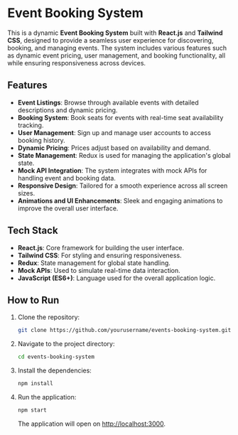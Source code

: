 # Event Booking System

This is a dynamic **Event Booking System** built with **React.js** and **Tailwind CSS**, designed to provide a seamless user experience for discovering, booking, and managing events. The system includes various features such as dynamic event pricing, user management, and booking functionality, all while ensuring responsiveness across devices.

## Features

- **Event Listings**: Browse through available events with detailed descriptions and dynamic pricing.
- **Booking System**: Book seats for events with real-time seat availability tracking.
- **User Management**: Sign up and manage user accounts to access booking history.
- **Dynamic Pricing**: Prices adjust based on availability and demand.
- **State Management**: Redux is used for managing the application's global state.
- **Mock API Integration**: The system integrates with mock APIs for handling event and booking data.
- **Responsive Design**: Tailored for a smooth experience across all screen sizes.
- **Animations and UI Enhancements**: Sleek and engaging animations to improve the overall user interface.

## Tech Stack

- **React.js**: Core framework for building the user interface.
- **Tailwind CSS**: For styling and ensuring responsiveness.
- **Redux**: State management for global state handling.
- **Mock APIs**: Used to simulate real-time data interaction.
- **JavaScript (ES6+)**: Language used for the overall application logic.
  
## How to Run

1. Clone the repository:
   ```bash
   git clone https://github.com/yourusername/events-booking-system.git
   ```

2. Navigate to the project directory:
   ```bash
   cd events-booking-system
   ```

3. Install the dependencies:
   ```bash
   npm install
   ```

4. Run the application:
   ```bash
   npm start
   ```

   The application will open on [http://localhost:3000](http://localhost:3000).
